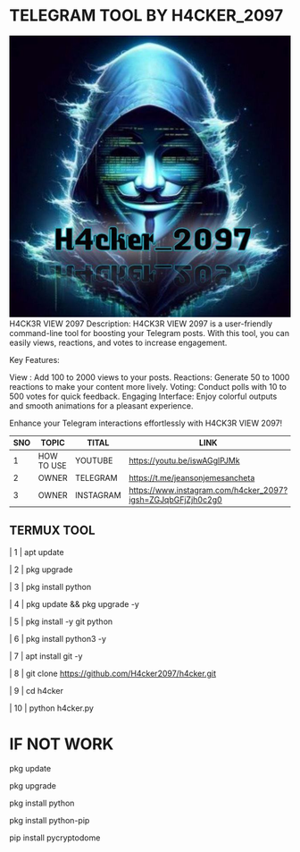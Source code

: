 # TELEGRAM TOOL BY H4CKER_2097
<img sRC ="https://github.com/hacker2097back/view/blob/main/photo_2024-10-01_22-29-21.jpg" alt="MLBC">
H4CK3R VIEW 2097
Description:
H4CK3R VIEW 2097 is a user-friendly command-line tool for boosting your Telegram posts. With this tool, you can easily  views, reactions, and votes to increase engagement.

Key Features:

View : Add 100 to 2000 views to your posts.
Reactions: Generate 50 to 1000 reactions to make your content more lively.
Voting: Conduct polls with 10 to 500 votes for quick feedback.
Engaging Interface: Enjoy colorful outputs and smooth animations for a pleasant experience.

Enhance your Telegram interactions effortlessly with H4CK3R VIEW 2097!

|SNO| TOPIC | TITAL | LINK |
|-|-|-|-|
|1| HOW TO USE | YOUTUBE | https://youtu.be/iswAGglPJMk
|2| OWNER | TELEGRAM | https://t.me/jeansonjemesancheta
|3| OWNER | INSTAGRAM | https://www.instagram.com/h4cker_2097?igsh=ZGJqbGFjZjh0c2g0
## TERMUX TOOL 

| 1 | apt update

| 2 | pkg upgrade

| 3 | pkg install python

| 4 | pkg update && pkg upgrade -y

| 5 | pkg install -y git python

| 6 | pkg install python3 -y

| 7 | apt install git -y

| 8 | git clone https://github.com/H4cker2097/h4cker.git

| 9 | cd h4cker

| 10 | python h4cker.py

# IF NOT WORK 

pkg update

pkg upgrade

pkg install python

pkg install python-pip

pip install pycryptodome
